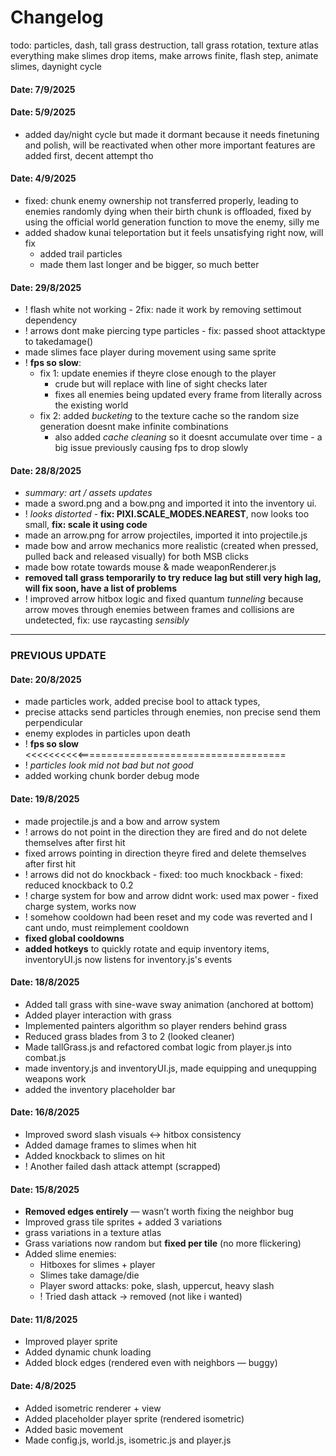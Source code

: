 # Changelog  

todo: particles, dash, tall grass destruction, tall grass rotation, texture atlas everything
 make slimes drop items, make arrows finite, flash step, animate slimes, daynight cycle

#### Date: 7/9/2025


#### Date: 5/9/2025
- added day/night cycle but made it dormant because it needs finetuning and polish, will be reactivated when other more important features are added first, decent attempt tho

#### Date: 4/9/2025
- fixed: chunk enemy ownership not transferred properly, leading to enemies randomly dying when their birth chunk is offloaded, fixed by using the official world generation function to move the enemy, silly me
- added shadow kunai teleportation but it feels unsatisfying right now, will fix
  - added trail particles
  - made them last longer and be bigger, so much better
  
#### Date: 29/8/2025
- ! flash white not working - 2fix: nade it work by removing settimout dependency
- ! arrows dont make piercing type particles - fix: passed shoot attacktype to takedamage()
- made slimes face player during movement using same sprite
- ! **fps so slow**:
  - fix 1: update enemies if theyre close enough to the player
    - crude but will replace with line of sight checks later
    - fixes all enemies being updated every frame from literally across the existing world
  - fix 2: added *bucketing* to the texture cache so the random size generation doesnt make infinite combinations
    - also added *cache cleaning* so it doesnt accumulate over time - a big issue previously causing fps to drop slowly


#### Date: 28/8/2025
- *summary: art / assets updates*
- made a sword.png and a bow.png and imported it into the inventory ui.
- ! *looks distorted* - **fix: PIXI.SCALE_MODES.NEAREST**, now looks too small, **fix: scale it using code**
- made an arrow.png for arrow projectiles, imported it into projectile.js
- made bow and arrow mechanics more realistic (created when pressed, pulled back and released visually) for both MSB clicks
- made bow rotate towards mouse & made weaponRenderer.js
- **removed tall grass temporarily to try reduce lag but still very high lag, will fix soon, have a list of problems**
- ! improved arrow hitbox logic and fixed quantum *tunneling* because arrow moves through enemies between frames and collisions are undetected, fix: use raycasting *sensibly*


---
### PREVIOUS UPDATE

#### Date: 20/8/2025
- made particles work, added precise bool to attack types, 
- precise attacks send particles through enemies, non precise send them perpendicular
- enemy explodes in particles upon death 
- ! **fps so slow** <<<<<<<<<<====================================
- ! *particles look mid not bad but not good*
- added working chunk border debug mode

#### Date: 19/8/2025
- made projectile.js and a bow and arrow system
- ! arrows do not point in the direction they are fired and do not delete themselves after first hit
- fixed arrows pointing in direction theyre fired and delete themselves after first hit
- ! arrows did not do knockback - fixed: too much knockback - fixed: reduced knockback to 0.2
- ! charge system for bow and arrow didnt work: used max power - fixed charge system, works now
- ! somehow cooldown had been reset and my code was reverted and I cant undo, must reimplement cooldown
- **fixed global cooldowns**
- **added hotkeys** to quickly rotate and equip inventory items, inventoryUI.js now listens for inventory.js's events

#### Date: 18/8/2025  
- Added tall grass with sine-wave sway animation (anchored at bottom)  
- Added player interaction with grass  
- Implemented painters algorithm so player renders behind grass  
- Reduced grass blades from 3 to 2 (looked cleaner)  
- Made tallGrass.js and refactored combat logic from player.js into combat.js
- made inventory.js and inventoryUI.js, made equipping and unequpping weapons work
- added the inventory placeholder bar

#### Date: 16/8/2025  
- Improved sword slash visuals ↔ hitbox consistency  
- Added damage frames to slimes when hit  
- Added knockback to slimes on hit  
- ! Another failed dash attack attempt (scrapped)  

#### Date: 15/8/2025  
- **Removed edges entirely** — wasn’t worth fixing the neighbor bug  
- Improved grass tile sprites + added 3 variations  
- grass variations in a texture atlas
- Grass variations now random but **fixed per tile** (no more flickering)  
- Added slime enemies:  
  - Hitboxes for slimes + player  
  - Slimes take damage/die  
  - Player sword attacks: poke, slash, uppercut, heavy slash  
  - ! Tried dash attack → removed (not like i wanted)  

#### Date: 11/8/2025  
- Improved player sprite  
- Added dynamic chunk loading  
- Added block edges (rendered even with neighbors — buggy)  

#### Date: 4/8/2025  
- Added isometric renderer + view  
- Added placeholder player sprite (rendered isometric)  
- Added basic movement  
- Made config.js, world.js, isometric.js and player.js